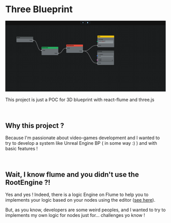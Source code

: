 # Three Blueprint

![preview](./preview.png)

This project is just a POC for 3D blueprint with react-flume and three.js

<br />

## Why this project ?

Because I'm passionate about video-games development and I wanted to try to develop a system like Unreal Engine BP ( in some way :) ) and with basic features !

<br />

## Wait, I know flume and you didn't use the RootEngine ?!

Yes and yes !
Indeed, there is a logic Engine on Flume to help you to implements your logic based on your nodes using the editor ([see here](https://flume.dev/docs/RootEngine)).

But, as you know, developers are some weird peoples, and I wanted to try to implements my own logic for nodes just for... challenges yo know !